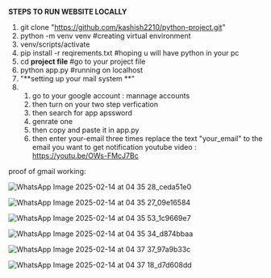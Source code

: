 **STEPS TO RUN WEBSITE LOCALLY**
1. git clone "https://github.com/kashish2210/python-project.git"
2. python -m venv venv #creating virtual environment
3. venv/scripts/activate
4. pip install -r reqirements.txt #hoping u will have python in your pc
5. cd __project file__ #go to your project file 
6. python app.py #running on localhost
7. "**setting up your mail system **"
8. 1. go to your google account : mannage accounts
   2. then turn on your two step verfication
   3. then search for app apssword
   4. genrate one
   5. then copy and paste it in app.py
   6. then enter your-email three times replace the text "your_email" to the email you want to get notification
youtube video : https://youtu.be/OWs-FMcJ7Bc



proof of gmail working:

![WhatsApp Image 2025-02-14 at 04 35 28_ceda51e0](https://github.com/user-attachments/assets/9f7f3010-1b2a-404a-b54c-c29bb62b764a)

![WhatsApp Image 2025-02-14 at 04 35 27_09e16584](https://github.com/user-attachments/assets/dea55c75-ed1d-4619-b3de-39579cc3317a)

![WhatsApp Image 2025-02-14 at 04 35 53_1c9669e7](https://github.com/user-attachments/assets/e9d6ae7b-d392-4ab0-88f8-015b30b252c6)

![WhatsApp Image 2025-02-14 at 04 35 34_d874bbaa](https://github.com/user-attachments/assets/f28d90fa-b0b0-47ff-ad2d-85e6a65b3409)

![WhatsApp Image 2025-02-14 at 04 37 37_97a9b33c](https://github.com/user-attachments/assets/d11a5728-3e37-4824-a96d-08b4d8fe26d0)

![WhatsApp Image 2025-02-14 at 04 37 18_d7d608dd](https://github.com/user-attachments/assets/8263e4b0-352c-483c-a4a3-d23acf8a366c)

